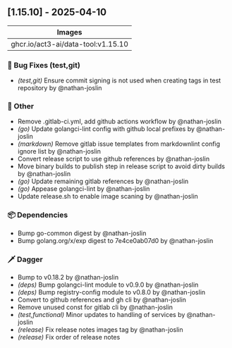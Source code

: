 ## [1.15.10] - 2025-04-10

| Images |
| ---------------------------------------------------- |
| ghcr.io/act3-ai/data-tool:v1.15.10 |

### 🐛 Bug Fixes (test,git)

- *(test,git)* Ensure commit signing is not used when creating tags in test repository by @nathan-joslin

### 💼 Other

- Remove .gitlab-ci.yml, add github actions workflow by @nathan-joslin
- *(go)* Update golangci-lint config with github local prefixes by @nathan-joslin
- *(markdown)* Remove gitlab issue templates from markdownlint config ignore list by @nathan-joslin
- Convert release script to use github references by @nathan-joslin
- Move binary builds to publish step in release script to avoid dirty builds by @nathan-joslin
- *(go)* Update remaining gitlab references by @nathan-joslin
- *(go)* Appease golangci-lint by @nathan-joslin
- Update release.sh to enable image scaning by @nathan-joslin

### 📦 Dependencies

- Bump go-common digest by @nathan-joslin
- Bump golang.org/x/exp digest to 7e4ce0ab07d0 by @nathan-joslin

### 🗡️ Dagger

- Bump to v0.18.2 by @nathan-joslin
- *(deps)* Bump golangci-lint module to v0.9.0 by @nathan-joslin
- *(deps)* Bump registry-config module to v0.8.0 by @nathan-joslin
- Convert to github references and gh cli by @nathan-joslin
- Remove unused const for gitlab cli by @nathan-joslin
- *(test,functional)* Minor updates to handling of services by @nathan-joslin
- *(release)* Fix release notes images tag by @nathan-joslin
- *(release)* Fix order of release notes

